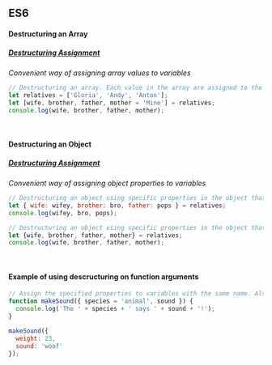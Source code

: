 ## ES6

#### Destructuring an Array
##### [Destructuring Assignment](https://developer.mozilla.org/en-US/docs/Web/JavaScript/Reference/Operators/Destructuring_assignment)
*Convenient way of assigning array values to variables*
```js
// Destructuring an array. Each value in the array are assigned to the provided variable names. The last one is an example of using a default value.
let relatives = ['Gloria', 'Andy', 'Anton'];
let [wife, brother, father, mother = 'Mine'] = relatives;
console.log(wife, brother, father, mother);
```

<br>

#### Destructuring an Object
##### [Destructuring Assignment](https://developer.mozilla.org/en-US/docs/Web/JavaScript/Reference/Operators/Destructuring_assignment)
*Convenient way of assigning object properties to variables*
```js
// Destructuring an object using specific properties in the object that are assigned to the provided variable names.
let { wife: wifey, brother: bro, father: pops } = relatives;
console.log(wifey, bro, pops);

// Destructuring an object using specific properties in the object that use their property names as their variable names
let {wife, brother, father, mother} = relatives;
console.log(wife, brother, father, mother);
```

<br>

#### Example of using descructuring on function arguments
```js
// Assign the specified properties to variables with the same name. Also shows an parameter that has a default value.
function makeSound({ species = 'animal', sound }) {
  console.log('The ' + species + ' says ' + sound + '!');
}

makeSound({
  weight: 23,
  sound: 'woof'
});
```

